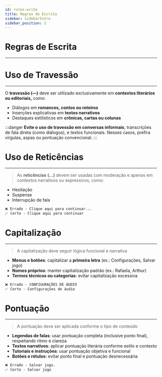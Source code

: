 ```yaml
---
id: rules-write
title: Regras de Escrita
sidebar: sidebarIntro
sidebar_position: 2
---
```


# Regras de Escrita

---

# Uso de Travessão

---

O **travessão (—)** deve ser utilizado exclusivamente em **contextos literários ou editoriais,** como:

- Diálogos em **romances, contos ou roteiros**
- Inserções explicativas em **textos narrativos**
- Destaques estilísticos em **crônicas, cartas ou colunas**

:::danger
**Evite o uso de travessão em conversas informais**, transcrições de fala direta (como diálogos), e textos funcionais. Nesses casos, prefira vírgulas, aspas ou pontuação convencional.
:::

# Uso de Reticências

---

> As **reticências** **(…)** devem ser usadas com moderação e apenas em contextos narrativos ou expressivos, como:
> 
- Hesitação
- Suspense
- Interrupção de fala

```markdown
❌ Errado - Clique aqui para continuar...
✅ Certo - Clique aqui para continuar
```

# Capitalização

---

> A capitalização deve seguir lógica funcional e narrativa
> 
- **Menus e botões**: capitalizar a **primeira letra** (ex.: Configurações, Salvar jogo)
- **Nomes próprios**: manter capitalização padrão (ex.: Rafaela, Arthur)
- **Termos técnicos ou categorias**: evitar capitalização excessiva

```markdown
❌ Errado - CONFIGURAÇÕES DE ÁUDIO
✅ Certo - Configurações de áudio
```

# Pontuação

---

> A pontuação deve ser aplicada conforme o tipo de conteúdo
> 
- **Legendas de falas**: usar pontuação completa (inclusive ponto final), respeitando ritmo e clareza
- **Textos narrativos**: aplicar pontuação literária conforme estilo e contexto
- **Tutoriais e instruções**: usar pontuação objetiva e funcional
- **Botões e rótulos**: evitar ponto final e pontuação desnecessária

```markdown
❌ Errado - Salvar jogo.  
✅ Certo - Salvar jogo
```